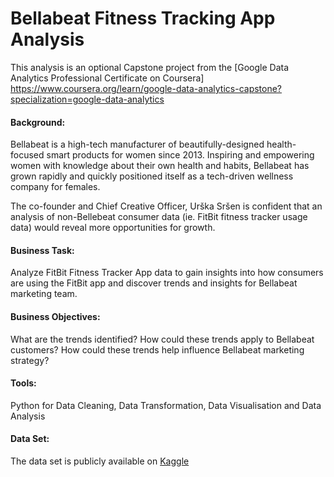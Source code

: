 # Bellabeat Fitness Tracking App Analysis
This analysis is an optional Capstone project from the [Google Data Analytics Professional Certificate on Coursera] https://www.coursera.org/learn/google-data-analytics-capstone?specialization=google-data-analytics

#### Background:
Bellabeat is a high-tech manufacturer of beautifully-designed health-focused smart products for women since 2013. Inspiring and empowering women with knowledge about their own health and habits, Bellabeat has grown rapidly and quickly positioned itself as a tech-driven wellness company for females.

The co-founder and Chief Creative Officer, Urška Sršen is confident that an analysis of non-Bellebeat consumer data (ie. FitBit fitness tracker usage data) would reveal more opportunities for growth.

#### Business Task:
Analyze FitBit Fitness Tracker App data to gain insights into how consumers are using the FitBit app and discover trends and insights for Bellabeat marketing team.

#### Business Objectives:
What are the trends identified?
How could these trends apply to Bellabeat customers?
How could these trends help influence Bellabeat marketing strategy?

#### Tools:
Python for Data Cleaning, Data Transformation, Data Visualisation and Data Analysis

#### Data Set:
The data set is publicly available on [Kaggle](https://www.kaggle.com/datasets/arashnic/fitbit)
